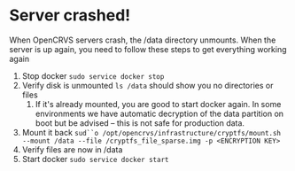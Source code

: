 # Server crashed!



When OpenCRVS servers crash, the /data directory unmounts. When the server is up again, you need to follow these steps to get everything working again

1. Stop docker `sudo service docker stop`
2. Verify disk is unmounted `ls /data` should show you no directories or files
   1. If it's already mounted, you are good to start docker again. In some environments we have automatic decryption of the data partition on boot but be advised – this is not safe for production data.
3. Mount it back `sud``o /opt/opencrvs/infrastructure/cryptfs/mount.sh --mount /data --file /cryptfs_file_sparse.img -p <ENCRYPTION KEY>`
4. Verify files are now in /data
5. Start docker `sudo service docker start`



